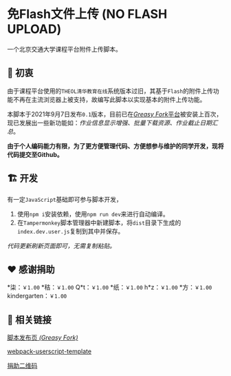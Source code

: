 # 免Flash文件上传 (NO FLASH UPLOAD)

一个北京交通大学课程平台附件上传脚本。

## :rocket: 初衷

由于课程平台使用的`THEOL清华教育在线`系统版本过旧，其基于`Flash`的附件上传功能不再在主流浏览器上被支持，故编写此脚本以实现基本的附件上传功能。

本脚本于2021年9月7日发布`0.1`版本，目前已在[*Greasy Fork*平台](https://greasyfork.org/zh-CN/scripts/432056)被安装上百次，现已发展出一些新功能如：*作业信息显示增强、批量下载资源、作业截止日期汇总*。

**由于个人编码能力有限，为了更方便管理代码、方便想参与维护的同学开发，现将代码提交至Github。**

## :building_construction: 开发

有一定`JavaScript`基础即可参与脚本开发，

  1.  使用`npm i`安装依赖，使用`npm run dev`来进行自动编译。
  2.  在`Tampermonkey`脚本管理器中新建脚本，将`dist`目录下生成的`index.dev.user.js`复制到其中并保存。
  
  *代码更新刷新页面即可，无需复制粘贴。*


## :heart: 感谢捐助

\*柒：`￥1.00`
\*秸：`￥1.00`
Q\*t：`￥1.00`
\*纸：`￥1.00`
h\*z：`￥1.00`
\*方：`￥1.00`
kindergarten：`￥1.00`
## :paperclip: 相关链接

[脚本发布页 *(Greasy Fork)*](https://greasyfork.org/zh-CN/scripts/432056)

[webpack-userscript-template](https://github.com/Trim21/webpack-userscript-template)

[捐助二维码](https://gitee.com/ziuc/utool-filebed/raw/master/Buy%20me%20a%20coffee.png)
